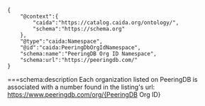 ~~~metadata
{
    "@context":{
        "caida":"https://catalog.caida.org/ontology/",
        "schema":"https://schema.org"
    },
    "@type":"caida:Namespace",
    "@id":"caida:PeeringDbOrgIdNamespace",
    "schema:name":"PeeringDB Org ID Namespace",
    "schema:url":"https://peeringdb.com/"
}
~~~
===schema:description
Each organization listed on PeeringDB is associated with a number found in the listing's url: https://www.peeringdb.com/org/{PeeringDB Org ID}